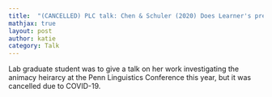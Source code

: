 ```yaml
---
title:  "(CANCELLED) PLC talk: Chen & Schuler (2020) Does Learner's preference match the typological pattern for Animacy Hierarchy in morphological marking?"
mathjax: true
layout: post
author: katie
category: Talk
---
```


Lab graduate student was to give a talk on her work investigating the animacy heirarcy at the Penn Linguistics Conference this year, but it was cancelled due to COVID-19. 
